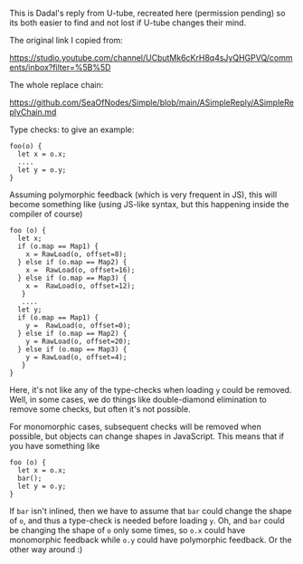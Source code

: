 
This is Dadal's reply from U-tube, recreated here (permission pending) so its
both easier to find and not lost if U-tube changes their mind.

The original link I copied from:

https://studio.youtube.com/channel/UCbutMk6cKrH8q4sJyQHGPVQ/comments/inbox?filter=%5B%5D

The whole replace chain:

https://github.com/SeaOfNodes/Simple/blob/main/ASimpleReply/ASimpleReplyChain.md



Type checks: to give an example:

```
foo(o) {
  let x = o.x;
  ....
  let y = o.y;
}
```

Assuming polymorphic feedback (which is very frequent in JS), this will become something like (using JS-like syntax, but this happening inside the compiler of course)
```
foo (o) {
  let x;
  if (o.map == Map1) {
    x = RawLoad(o, offset=8);
  } else if (o.map == Map2) {
    x =  RawLoad(o, offset=16);
  } else if (o.map == Map3) {
    x =  RawLoad(o, offset=12);
   }
   ....
  let y;
  if (o.map == Map1) {
    y =  RawLoad(o, offset=0);
  } else if (o.map == Map2) {
    y = RawLoad(o, offset=20);
  } else if (o.map == Map3) {
    y = RawLoad(o, offset=4);
   }
}
```

Here, it's not like any of the type-checks when loading `y` could be removed. Well, in some cases, we do things like double-diamond elimination to remove some checks, but often it's not possible.

For monomorphic cases, subsequent checks will be removed when possible, but objects can change shapes in JavaScript. This means that if you have something like
```
foo (o) {
  let x = o.x;
  bar();
  let y = o.y;
}
```
If `bar` isn't inlined, then we have to assume that `bar` could change the shape of `o`, and thus a type-check is needed before loading `y`. Oh, and `bar` could be changing the shape of `o` only some times, so `o.x` could have monomorphic feedback while `o.y` could have polymorphic feedback. Or the other way around :)
